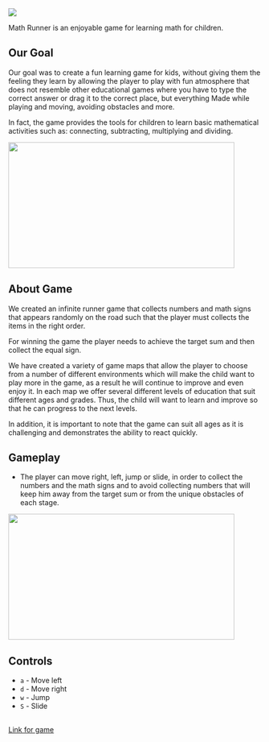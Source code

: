 <img src="https://i.imgur.com/YCZYIT7.png" >

Math Runner is an enjoyable game for learning math for children.

##  Our Goal

Our goal was to create a fun learning game for kids, without giving them the feeling they learn by allowing the player to play with fun atmosphere that does not resemble other educational games where you have to type the correct answer or drag it to the correct place, but everything Made while playing and moving, avoiding obstacles and more.

In fact, the game provides the tools for children to learn basic mathematical activities such as: connecting, subtracting, multiplying and dividing.

<img src="https://thumbs.gfycat.com/PoshInsistentChickadee-size_restricted.gif" width="450" height="250" >

##  About Game

We created an infinite runner game that collects numbers and math signs that appears randomly on the road such that the player must collects the items in the right order.

For winning the game the player needs to achieve the target sum and then collect the equal sign.

We have created a variety of game maps that allow the player to choose from a number of different environments which will make the child want to play more in the game, as a result he will continue to improve and even enjoy it.
In each map we offer several different levels of education that suit different ages and grades. Thus, the child will want to learn and improve so that he can progress to the next levels.

In addition, it is important to note that the game can suit all ages as it is challenging and demonstrates the ability to react quickly.

##  Gameplay

+ The player can move right, left, jump or slide, in order to collect the numbers and the math signs and to avoid collecting numbers that will keep him away from the target sum or from the unique obstacles of each stage.

<img src="https://thumbs.gfycat.com/UniformShimmeringHeron-size_restricted.gif" width="450" height="250" >

## Controls
+ `a` - Move left
+ `d` - Move right
+ `w` - Jump
+ `S` - Slide

##
[Link for game](https://talkabaso.itch.io/Mathrunner)
